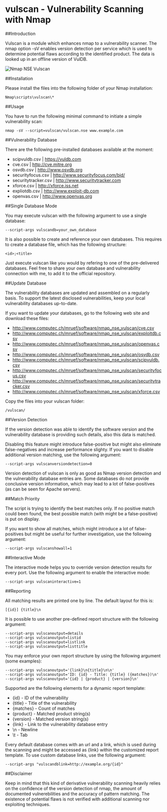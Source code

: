 # vulscan - Vulnerability Scanning with Nmap

##Introduction

Vulscan is a module which enhances nmap to a vulnerability scanner. The nmap option -sV enables version detection per service which is used to determine potential flaws according to the identified product. The data is looked up in an offline version of VulDB.

![Nmap NSE Vulscan](http://www.computec.ch/projekte/vulscan/introduction/screenshot.png)

##Installation

Please install the files into the following folder of your Nmap installation:

    Nmap\scripts\vulscan\*

##Usage

You have to run the following minimal command to initiate a simple vulnerability scan:

    nmap -sV --script=vulscan/vulscan.nse www.example.com

##Vulnerability Database

There are the following pre-installed databases available at the moment:

* scipvuldb.csv | https://vuldb.com
* cve.csv | http://cve.mitre.org
* osvdb.csv | http://www.osvdb.org
* securityfocus.csv | http://www.securityfocus.com/bid/
* securitytracker.csv | http://www.securitytracker.com
* xforce.csv | http://xforce.iss.net
* expliotdb.csv | http://www.exploit-db.com
* openvas.csv | http://www.openvas.org

##Single Database Mode

You may execute vulscan with the following argument to use a single database:

    --script-args vulscandb=your_own_database

It is also possible to create and reference your own databases. This requires to create a database file, which has the following structure:

    <id>;<title>

Just execute vulscan like you would by refering to one of the pre-delivered databases. Feel free to share your own database and vulnerability connection with me, to add it to the official repository.

##Update Database

The vulnerability databases are updated and assembled on a regularly basis. To support the latest disclosed vulnerabilities, keep your local vulnerability databases up-to-date.

If you want to update your databases, go to the following web site and download these files:

* http://www.computec.ch/mruef/software/nmap_nse_vulscan/cve.csv
* http://www.computec.ch/mruef/software/nmap_nse_vulscan/exploitdb.csv
* http://www.computec.ch/mruef/software/nmap_nse_vulscan/openvas.csv
* http://www.computec.ch/mruef/software/nmap_nse_vulscan/osvdb.csv
* http://www.computec.ch/mruef/software/nmap_nse_vulscan/scipvuldb.csv
* http://www.computec.ch/mruef/software/nmap_nse_vulscan/securityfocus.csv
* http://www.computec.ch/mruef/software/nmap_nse_vulscan/securitytracker.csv
* http://www.computec.ch/mruef/software/nmap_nse_vulscan/xforce.csv

Copy the files into your vulscan folder:

    /vulscan/

##Version Detection

If the version detection was able to identify the software version and the vulnerability database is providing such details, also this data is matched.

Disabling this feature might introduce false-positive but might also eliminate false-negatives and increase performance slighty. If you want to disable additional version matching, use the following argument:

    --script-args vulscanversiondetection=0

Version detection of vulscan is only as good as Nmap version detection and the vulnerability database entries are. Some databases do not provide conclusive version information, which may lead to a lot of false-positives (as can be seen for Apache servers).

##Match Priority

The script is trying to identify the best matches only. If no positive match could been found, the best possible match (with might be a false-positive) is put on display.

If you want to show all matches, which might introduce a lot of false-positives but might be useful for further investigation, use the following argument:

    --script-args vulscanshowall=1

##Interactive Mode

The interactive mode helps you to override version detection results for every port. Use the following argument to enable the interactive mode:

    --script-args vulscaninteractive=1

##Reporting

All matching results are printed one by line. The default layout for this is:

    [{id}] {title}\n

It is possible to use another pre-defined report structure with the following argument:

    --script-args vulscanoutput=details
    --script-args vulscanoutput=listid
    --script-args vulscanoutput=listlink
    --script-args vulscanoutput=listtitle

You may enforce your own report structure by using the following argument (some examples):

    --script-args vulscanoutput='{link}\n{title}\n\n'
    --script-args vulscanoutput='ID: {id} - Title: {title} ({matches})\n'
    --script-args vulscanoutput='{id} | {product} | {version}\n'

Supported are the following elements for a dynamic report template:

* {id} - ID of the vulnerability
* {title} - Title of the vulnerability
* {matches} - Count of matches
* {product} - Matched product string(s)
* {version} - Matched version string(s)
* {link} - Link to the vulnerability database entry
* \n - Newline
* \t - Tab

Every default database comes with an url and a link, which is used during the scanning and might be accessed as {link} within the customized report template. To use custom database links, use the following argument:

    --script-args "vulscandblink=http://example.org/{id}"

##Disclaimer

Keep in mind that this kind of derivative vulnerability scanning heavily relies on the confidence of the version detection of nmap, the amount of documented vulnerebilities and the accuracy of pattern matching. The existence of potential flaws is not verified with additional scanning nor exploiting techniques.
